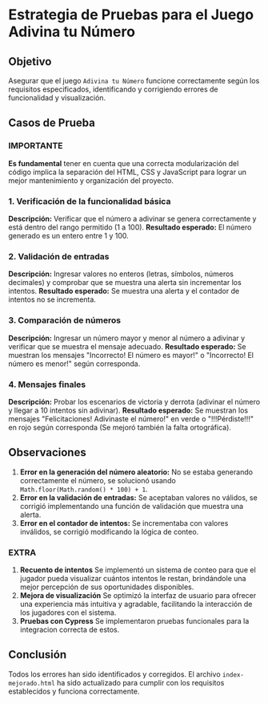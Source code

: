 # Estrategia de Pruebas para el Juego Adivina tu Número

## Objetivo
Asegurar que el juego `Adivina tu Número` funcione correctamente según los requisitos especificados, identificando y corrigiendo errores de funcionalidad y visualización.

## Casos de Prueba

### IMPORTANTE 
**Es fundamental** tener en cuenta que una correcta modularización del código implica la separación del HTML, CSS y JavaScript para lograr un mejor mantenimiento y organización del proyecto. 

### 1. Verificación de la funcionalidad básica
**Descripción:** Verificar que el número a adivinar se genera correctamente y está dentro del rango permitido (1 a 100).
**Resultado esperado:** El número generado es un entero entre 1 y 100.

### 2. Validación de entradas
**Descripción:** Ingresar valores no enteros (letras, símbolos, números decimales) y comprobar que se muestra una alerta sin incrementar los intentos.
**Resultado esperado:** Se muestra una alerta y el contador de intentos no se incrementa.

### 3. Comparación de números
**Descripción:** Ingresar un número mayor y menor al número a adivinar y verificar que se muestra el mensaje adecuado.
**Resultado esperado:** Se muestran los mensajes "Incorrecto! El número es mayor!" o "Incorrecto! El número es menor!" según corresponda.

### 4. Mensajes finales
**Descripción:** Probar los escenarios de victoria y derrota (adivinar el número y llegar a 10 intentos sin adivinar).
**Resultado esperado:** Se muestran los mensajes "Felicitaciones! Adivinaste el número!" en verde o "!!!Pérdiste!!!" en rojo según corresponda (Se mejoró también la falta ortográfica).

## Observaciones
1. **Error en la generación del número aleatorio:** No se estaba generando correctamente el número, se solucionó usando `Math.floor(Math.random() * 100) + 1`.
2. **Error en la validación de entradas:** Se aceptaban valores no válidos, se corrigió implementando una función de validación que muestra una alerta.
3. **Error en el contador de intentos:** Se incrementaba con valores inválidos, se corrigió modificando la lógica de conteo.

### EXTRA 
1. **Recuento de intentos** Se implementó un sistema de conteo para que el jugador pueda visualizar cuántos intentos le restan, brindándole una mejor percepción de sus oportunidades disponibles.
2. **Mejora de visualización** Se optimizó la interfaz de usuario para ofrecer una experiencia más intuitiva y agradable, facilitando la interacción de los jugadores con el sistema.
3. **Pruebas con Cypress** Se implementaron pruebas funcionales para la integracion correcta de estos.


## Conclusión
Todos los errores han sido identificados y corregidos. El archivo `index-mejorado.html` ha sido actualizado para cumplir con los requisitos establecidos y funciona correctamente.
